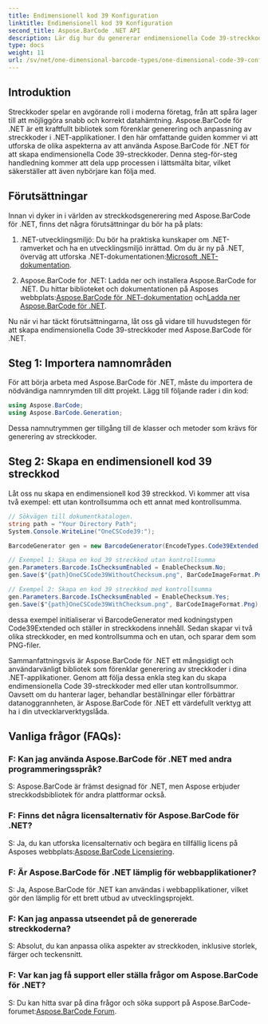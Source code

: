 ```yaml
---
title: Endimensionell kod 39 Konfiguration
linktitle: Endimensionell kod 39 Konfiguration
second_title: Aspose.BarCode .NET API
description: Lär dig hur du genererar endimensionella Code 39-streckkoder i .NET med Aspose.BarCode. Steg-för-steg-guide för utvecklare.
type: docs
weight: 11
url: /sv/net/one-dimensional-barcode-types/one-dimensional-code-39-configuration/
---
```


## Introduktion

Streckkoder spelar en avgörande roll i moderna företag, från att spåra lager till att möjliggöra snabb och korrekt datahämtning. Aspose.BarCode för .NET är ett kraftfullt bibliotek som förenklar generering och anpassning av streckkoder i .NET-applikationer. I den här omfattande guiden kommer vi att utforska de olika aspekterna av att använda Aspose.BarCode för .NET för att skapa endimensionella Code 39-streckkoder. Denna steg-för-steg handledning kommer att dela upp processen i lättsmälta bitar, vilket säkerställer att även nybörjare kan följa med.

## Förutsättningar

Innan vi dyker in i världen av streckkodsgenerering med Aspose.BarCode för .NET, finns det några förutsättningar du bör ha på plats:

1.  .NET-utvecklingsmiljö: Du bör ha praktiska kunskaper om .NET-ramverket och ha en utvecklingsmiljö inrättad. Om du är ny på .NET, överväg att utforska .NET-dokumentationen:[Microsoft .NET-dokumentation](https://docs.microsoft.com/en-us/dotnet/).

2. Aspose.BarCode for .NET: Ladda ner och installera Aspose.BarCode for .NET. Du hittar biblioteket och dokumentationen på Asposes webbplats:[Aspose.BarCode för .NET-dokumentation](https://reference.aspose.com/barcode/net/) och[Ladda ner Aspose.BarCode för .NET](https://releases.aspose.com/barcode/net/).

Nu när vi har täckt förutsättningarna, låt oss gå vidare till huvudstegen för att skapa endimensionella Code 39-streckkoder med Aspose.BarCode för .NET.

## Steg 1: Importera namnområden
För att börja arbeta med Aspose.BarCode för .NET, måste du importera de nödvändiga namnrymden till ditt projekt. Lägg till följande rader i din kod:

```csharp
using Aspose.BarCode;
using Aspose.BarCode.Generation;
```

Dessa namnutrymmen ger tillgång till de klasser och metoder som krävs för generering av streckkoder.

## Steg 2: Skapa en endimensionell kod 39 streckkod

Låt oss nu skapa en endimensionell kod 39 streckkod. Vi kommer att visa två exempel: ett utan kontrollsumma och ett annat med kontrollsumma.

```csharp
// Sökvägen till dokumentkatalogen.
string path = "Your Directory Path";
System.Console.WriteLine("OneCSCode39:");

BarcodeGenerator gen = new BarcodeGenerator(EncodeTypes.Code39Extended, "CODE");

// Exempel 1: Skapa en kod 39 streckkod utan kontrollsumma
gen.Parameters.Barcode.IsChecksumEnabled = EnableChecksum.No;
gen.Save($"{path}OneCSCode39WithoutChecksum.png", BarCodeImageFormat.Png);

// Exempel 2: Skapa en kod 39 streckkod med kontrollsumma
gen.Parameters.Barcode.IsChecksumEnabled = EnableChecksum.Yes;
gen.Save($"{path}OneCSCode39WithChecksum.png", BarCodeImageFormat.Png);
```

dessa exempel initialiserar vi BarcodeGenerator med kodningstypen Code39Extended och ställer in streckkodens innehåll. Sedan skapar vi två olika streckkoder, en med kontrollsumma och en utan, och sparar dem som PNG-filer.

Sammanfattningsvis är Aspose.BarCode för .NET ett mångsidigt och användarvänligt bibliotek som förenklar generering av streckkoder i dina .NET-applikationer. Genom att följa dessa enkla steg kan du skapa endimensionella Code 39-streckkoder med eller utan kontrollsummor. Oavsett om du hanterar lager, behandlar beställningar eller förbättrar datanoggrannheten, är Aspose.BarCode för .NET ett värdefullt verktyg att ha i din utvecklarverktygslåda.

## Vanliga frågor (FAQs):

### F: Kan jag använda Aspose.BarCode för .NET med andra programmeringsspråk?
S: Aspose.BarCode är främst designad för .NET, men Aspose erbjuder streckkodsbibliotek för andra plattformar också.

### F: Finns det några licensalternativ för Aspose.BarCode för .NET?
S: Ja, du kan utforska licensalternativ och begära en tillfällig licens på Asposes webbplats:[Aspose.BarCode Licensiering](https://purchase.aspose.com/temporary-license/).

### F: Är Aspose.BarCode för .NET lämplig för webbapplikationer?
S: Ja, Aspose.BarCode för .NET kan användas i webbapplikationer, vilket gör den lämplig för ett brett utbud av utvecklingsprojekt.

### F: Kan jag anpassa utseendet på de genererade streckkoderna?
S: Absolut, du kan anpassa olika aspekter av streckkoden, inklusive storlek, färger och teckensnitt.

### F: Var kan jag få support eller ställa frågor om Aspose.BarCode för .NET?
 S: Du kan hitta svar på dina frågor och söka support på Aspose.BarCode-forumet:[Aspose.BarCode Forum](https://forum.aspose.com/c/barcode/13).